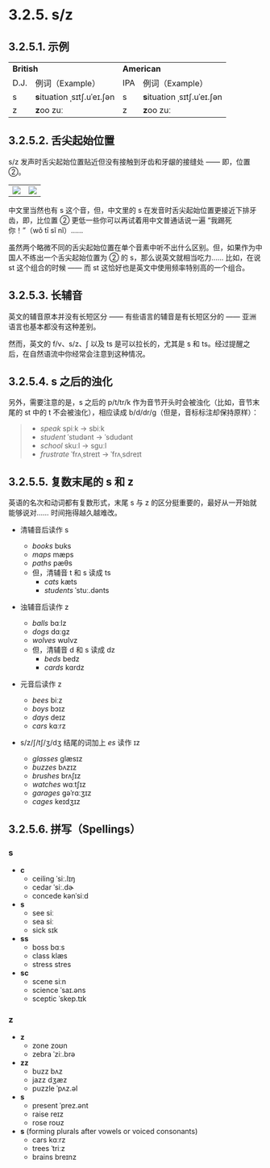 # 3.2.5. <span class="pho">s</span>/<span class="pho">z</span>

## 3.2.5.1. 示例

<table>
<tbody>
<tr>
<td colspan="2"><strong>British</strong></td>
<td colspan="2"><strong>American</strong></td>
</tr>
<tr>
<td>D.J.</td>
<td>例词（Example）</td>
<td>IPA</td>
<td>例词（Example）</td>
</tr>
<tr>
<td><span class="pho">s</span><span class="speak-word-inline" data-audio-uk-male="/audios/uk_phonetics_sound_say_2023feb.mp3"></span></td>
<td><b>s</b>ituation <span class="pho alt">ˌsɪtʃ.uˈeɪ.ʃən</span><span class="speak-word-inline" data-audio-uk-female="/audios/situation-uk-female.mp3" data-audio-uk-male="/audios/situation-uk-male.mp3"></span></td>
<td><span class="pho">s</span><span class="speak-word-inline" data-audio-us-male="/audios/us_phonetics_sound_say_2023feb.mp3"></span></td>
<td><b>s</b>ituation <span class="pho alt">ˌsɪtʃ.uˈeɪ.ʃən</span><span class="speak-word-inline" data-audio-us-female="/audios/situation-us-female.mp3" data-audio-us-male="/audios/situation-us-male.mp3"></span></td>
</tr>
<tr>
<td><span class="pho">z</span><span class="speak-word-inline" data-audio-uk-male="/audios/uk_phonetics_sound_zoo_2023feb.mp3"></span></td>
<td><b>z</b>oo <span class="pho alt">zuː</span><span class="speak-word-inline" data-audio-uk-female="/audios/zoo-uk-female.mp3" data-audio-uk-male="/audios/zoo-uk-male.mp3"></span></td>
<td><span class="pho">z</span><span class="speak-word-inline" data-audio-us-male="/audios/us_phonetics_sound_zoo_2023feb.mp3"></span></td>
<td><b>z</b>oo <span class="pho alt">zuː</span><span class="speak-word-inline" data-audio-us-female="/audios/zoo-us-female.mp3" data-audio-us-male="/audios/zoo-us-male.mp3"></span></td>
</tr>
</tbody>
</table>

## 3.2.5.2. 舌尖起始位置

<span class="pho">s/z</span> 发声时舌尖起始位置贴近但没有接触到牙齿和牙龈的接缝处 —— 即，位置 ②。

<table>
<tbody>
<tr>
<td><img src="/images/articulator-tongue-tip-positions.svg"></img></td>
<td><img src="/images/articulator-tongue-tip-sz.svg"></img></td>
</tr>
</tbody>
</table>

中文里当然也有 <span class="pho">s</span> 这个音，但，中文里的 <span class="pho">s</span> 在发音时舌尖起始位置更接近下排牙齿，即，比位置 ② 更低一些你可以再试着用中文普通话说一遍 “我踢死你！”（<span class="pho">wǒ tī sǐ nǐ</span>）<span class="speak-word-inline" data-audio-other="/audios/我踢死你-zh-cn-male.mp3"></span>…… 

虽然两个略微不同的舌尖起始位置在单个音素中听不出什么区别。但，如果作为中国人不练出一个舌尖起始位置为 ② 的 <span class="pho">s</span><span class="speak-word-inline" data-audio-us-male="/audios/us_phonetics_sound_say_2023feb.mp3"></span>，那么说英文就相当吃力…… 比如，在说 <span class="pho">st</span> 这个组合的时候 —— 而 <span class="pho">st</span> 这恰好也是英文中使用频率特别高的一个组合。

## 3.2.5.3. 长辅音

英文的辅音原本并没有长短区分 —— 有些语言的辅音是有长短区分的 —— 亚洲语言也基本都没有这种差别。

然而，英文的 <span class="pho">f/v</span>、<span class="pho">s/z</span>、<span class="pho">ʃ</span> 以及 <span class="pho">ts</span> 是可以拉长的，尤其是 <span class="pho">s</span> 和 <span class="pho">ts</span>。经过提醒之后，在自然语流中你经常会注意到这种情况。

## 3.2.5.4. <span class="pho">s</span> 之后的浊化

另外，需要注意的是，<span class="pho">s</span> 之后的 <span class="pho">p/t/tr/k</span> 作为音节开头时会被浊化（比如，音节末尾的 <span class="pho">st</span> 中的 <span class="pho">t</span> 不会被浊化），相应读成 <span class="pho">b/d/dr/g</span>（但是，音标标注却保持原样）：

> * *speak* <span class="pho alt">spiːk</span> → <span class="pho alt">sbiːk</span><span class="speak-word-inline" data-audio-us-male="/audios/speak-us-male.mp3" data-audio-us-female="/audios/speak-us-female.mp3"></span>
> * *student* <span class="pho alt">ˈstudənt</span> → <span class="pho alt">ˈsdudənt</span><span class="speak-word-inline" data-audio-us-male="/audios/student-us-male.mp3" data-audio-us-female="/audios/student-us-female.mp3"></span>
> * *school* <span class="pho alt">skuːl</span> → <span class="pho alt">sguːl</span><span class="speak-word-inline" data-audio-us-male="/audios/school-us-male.mp3" data-audio-us-female="/audios/school-us-female.mp3"></span>
> * *frustrate* <span class="pho alt">ˈfrʌˌstreɪt</span> → <span class="pho alt">ˈfrʌˌsdreɪt</span><span class="speak-word-inline" data-audio-us-male="/audios/frustrate-us-male.mp3" data-audio-us-female="/audios/frustrate-us-female.mp3"></span>

## 3.2.5.5. 复数末尾的 <span class="pho">s</span> 和 <span class="pho">z</span>

英语的名次和动词都有复数形式，末尾 <span class="pho">s</span> 与 <span class="pho">z</span> 的区分挺重要的，最好从一开始就能够说对…… 时间拖得越久越难改。

* 清辅音后读作 <span class="pho">s</span>
  * *books* <span class="pho alt">bʊks</span><span class="speak-word-inline" data-audio-us-male="/audios/books-us-male.mp3" data-audio-us-female="/audios/books-us-female.mp3"></span>
  * *maps* <span class="pho alt">mæps</span><span class="speak-word-inline" data-audio-us-male="/audios/maps-us-male.mp3" data-audio-us-female="/audios/maps-us-female.mp3"></span>
  * *paths* <span class="pho alt">pæθs</span><span class="speak-word-inline" data-audio-us-male="/audios/paths-us-male.mp3" data-audio-us-female="/audios/paths-us-female.mp3"></span>
  * 但，清辅音 <span class="pho">t</span> 和 <span class="pho">s</span> 读成 <span class="pho">ts</span>
    * *cats* <span class="pho alt">kæts</span><span class="speak-word-inline" data-audio-us-male="/audios/cats-us-male.mp3" data-audio-us-female="/audios/cats-us-female.mp3"></span>
    * *students* <span class="pho alt">ˈstuː.dənts</span><span class="speak-word-inline" data-audio-us-male="/audios/students-us-male.mp3" data-audio-us-female="/audios/students-us-female.mp3"></span>

* 浊辅音后读作 <span class="pho">z</span>
  * *balls* <span class="pho alt">bɑːlz</span><span class="speak-word-inline" data-audio-us-male="/audios/balls-us-male.mp3" data-audio-us-female="/audios/balls-us-female.mp3"></span>
  * *dogs* <span class="pho alt">dɑːɡz</span><span class="speak-word-inline" data-audio-us-male="/audios/dogs-us-male.mp3" data-audio-us-female="/audios/dogs-us-female.mp3"></span>
  * *wolves* <span class="pho alt">wʊlvz</span><span class="speak-word-inline" data-audio-us-male="/audios/wolves-us-male.mp3" data-audio-us-female="/audios/wolves-us-female.mp3"></span>
  * 但，清辅音 <span class="pho">d</span> 和 <span class="pho">s</span> 读成 <span class="pho">dz</span>
    * *beds* <span class="pho alt">bedz</span><span class="speak-word-inline" data-audio-us-male="/audios/beds-us-male.mp3" data-audio-us-female="/audios/beds-us-female.mp3"></span>
    * *cards* <span class="pho alt">kɑrdz</span><span class="speak-word-inline" data-audio-us-male="/audios/cards-us-male.mp3" data-audio-us-female="/audios/cards-us-female.mp3"></span>

* 元音后读作 <span class="pho">z</span>
  * *bees* <span class="pho alt">biːz</span><span class="speak-word-inline" data-audio-us-male="/audios/bees-us-male.mp3" data-audio-us-female="/audios/bees-us-female.mp3"></span>
  * *boys* <span class="pho alt">bɔɪz</span><span class="speak-word-inline" data-audio-us-male="/audios/boys-us-male.mp3" data-audio-us-female="/audios/boys-us-female.mp3"></span>
  * *days* <span class="pho alt">deɪz</span><span class="speak-word-inline" data-audio-us-male="/audios/days-us-male.mp3" data-audio-us-female="/audios/days-us-female.mp3"></span>
  * *cars* <span class="pho alt">kɑːrz</span><span class="speak-word-inline" data-audio-us-male="/audios/cars-us-male.mp3" data-audio-us-female="/audios/cars-us-female.mp3"></span>

* <span class="pho">s</span>/<span class="pho">z</span>/<span class="pho">ʃ</span>/<span class="pho">tʃ</span>/<span class="pho">ʒ</span>/<span class="pho">dʒ</span> 结尾的词加上 *es* 读作 <span class="pho alt">ɪz</span>
  * *glasses* <span class="pho alt">ɡlæsɪz</span><span class="speak-word-inline" data-audio-us-male="/audios/glasses-us-male.mp3" data-audio-us-female="/audios/glasses-us-female.mp3"></span>
  * *buzzes* <span class="pho alt">bʌzɪz</span><span class="speak-word-inline" data-audio-us-male="/audios/buzzes-us-male.mp3" data-audio-us-female="/audios/buzzes-us-female.mp3"></span>
  * *brushes* <span class="pho alt">brʌʃɪz</span><span class="speak-word-inline" data-audio-us-male="/audios/brushes-us-male.mp3" data-audio-us-female="/audios/brushes-us-female.mp3"></span>
  * *watches* <span class="pho alt">wɑːtʃɪz</span><span class="speak-word-inline" data-audio-us-male="/audios/watches-us-male.mp3" data-audio-us-female="/audios/watches-us-female.mp3"></span>
  * *garages* <span class="pho alt">ɡəˈrɑːʒɪz</span><span class="speak-word-inline" data-audio-us-male="/audios/garages-us-male.mp3" data-audio-us-female="/audios/garages-us-female.mp3"></span>
  * *cages* <span class="pho alt">keɪdʒɪz</span><span class="speak-word-inline" data-audio-us-male="/audios/cages-us-male.mp3" data-audio-us-female="/audios/cages-us-female.mp3"></span>

## 3.2.5.6. 拼写（Spellings）

### <span class="pho">s</span>

* **c**
  * ceiling <span class="pho alt">ˈsiː.lɪŋ</span> <span class="speak-word-inline" data-audio-us-male="/audios/ceiling-us-male.mp3" data-audio-us-female="/audios/ceiling-us-female.mp3"></span>
  * cedar <span class="pho alt">ˈsiː.dɚ</span> <span class="speak-word-inline" data-audio-us-male="/audios/cedar-us-male.mp3" data-audio-us-female="/audios/cedar-us-female.mp3"></span>
  * concede <span class="pho alt">kənˈsiːd</span> <span class="speak-word-inline" data-audio-us-male="/audios/concede-us-male.mp3" data-audio-us-female="/audios/concede-us-female.mp3"></span>
* **s**
  * see <span class="pho alt">siː</span> <span class="speak-word-inline" data-audio-us-male="/audios/see-us-male.mp3" data-audio-us-female="/audios/see-us-female.mp3"></span>
  * sea <span class="pho alt">siː</span> <span class="speak-word-inline" data-audio-us-male="/audios/sea-us-male.mp3" data-audio-us-female="/audios/sea-us-female.mp3"></span>
  * sick <span class="pho alt">sɪk</span> <span class="speak-word-inline" data-audio-us-male="/audios/sick-us-male.mp3" data-audio-us-female="/audios/sick-us-female.mp3"></span>
* **ss**
  * boss <span class="pho alt">bɑːs</span> <span class="speak-word-inline"  data-audio-us-male="/audios/boss-us-male.mp3" data-audio-us-female="/audios/boss-us-female.mp3"></span>
  * class <span class="pho alt">klæs</span> <span class="speak-word-inline" data-audio-us-male="/audios/class-us-male.mp3" data-audio-us-female="/audios/class-us-female.mp3"></span>
  * stress <span class="pho alt">stres</span> <span class="speak-word-inline" data-audio-us-male="/audios/stress-us-male.mp3" data-audio-us-female="/audios/stress-us-female.mp3"></span>
* **sc**
  * scene <span class="pho alt">siːn</span> <span class="speak-word-inline" data-audio-us-male="/audios/scene-us-male.mp3" data-audio-us-female="/audios/scene-us-female.mp3"></span>
  * science <span class="pho alt">ˈsaɪ.əns</span> <span class="speak-word-inline" data-audio-us-male="/audios/science-us-male.mp3" data-audio-us-female="/audios/science-us-female.mp3"></span>
  * sceptic <span class="pho alt">ˈskep.tɪk</span> <span class="speak-word-inline" data-audio-us-male="/audios/sceptic-us-male.mp3" data-audio-us-female="/audios/sceptic-us-female.mp3"></span>

### <span class="pho">z</span>

* **z**
  * zone <span class="pho alt">zoʊn</span> <span class="speak-word-inline" data-audio-us-male="/audios/zone-us-male.mp3" data-audio-us-female="/audios/zone-us-female.mp3"></span>
  * zebra <span class="pho alt">ˈziː.brə</span> <span class="speak-word-inline" data-audio-us-male="/audios/zebra-us-male.mp3" data-audio-us-female="/audios/zebra-us-female.mp3"></span>
* **zz**
  * buzz <span class="pho alt">bʌz</span> <span class="speak-word-inline" data-audio-us-male="/audios/buzz-us-male.mp3" data-audio-us-female="/audios/buzz-us-female.mp3"></span>
  * jazz <span class="pho alt">dʒæz</span> <span class="speak-word-inline" data-audio-us-male="/audios/jazz-us-male.mp3" data-audio-us-female="/audios/jazz-us-female.mp3"></span>
  * puzzle <span class="pho alt">ˈpʌz.əl</span> <span class="speak-word-inline" data-audio-us-male="/audios/puzzle-us-male.mp3" data-audio-us-female="/audios/puzzle-us-female.mp3"></span>
* **s**
  * present <span class="pho alt">ˈprez.ənt</span> <span class="speak-word-inline" data-audio-us-male="/audios/present-us-male.mp3" data-audio-us-female="/audios/present-us-female.mp3"></span>
  * raise <span class="pho alt">reɪz</span> <span class="speak-word-inline" data-audio-us-male="/audios/raise-us-male.mp3" data-audio-us-female="/audios/raise-us-female.mp3"></span>
  * rose <span class="pho alt">roʊz</span> <span class="speak-word-inline" data-audio-us-male="/audios/rose-us-male.mp3" data-audio-us-female="/audios/rose-us-female.mp3"></span>
* **s** (forming plurals after vowels or voiced consonants)
  * cars <span class="pho alt">kɑːrz</span> <span class="speak-word-inline" data-audio-us-male="/audios/cars-us-male.mp3" data-audio-us-female="/audios/cars-us-female.mp3"></span>
  * trees <span class="pho alt">ˈtriːz</span> <span class="speak-word-inline" data-audio-us-male="/audios/trees-us-male.mp3" data-audio-us-female="/audios/trees-us-female.mp3"></span>
  * brains <span class="pho alt">breɪnz</span> <span class="speak-word-inline" data-audio-us-male="/audios/brains-us-male.mp3" data-audio-us-female="/audios/brains-us-female.mp3"></span>
